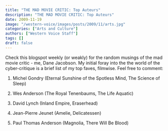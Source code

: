 ```yaml
---
title: "THE MAD MOVIE CRITIC: Top Auteurs"
description: "THE MAD MOVIE CRITIC: Top Auteurs"
date: 2009-11-19
image: "/western-voice/images/posts/2009/11/arts.jpg"
categories: ["Arts and Culture"]
authors: ["Western Voice Staff"]
tags: []
draft: false
---
```

Check this blogspot weekly (or weakly) for the random musings of the mad movie critic - me, Dane Jacobson. My initial foray into the the world of the cyber-critique is a brief list of my top faves, filmwise. Feel free to comment:

1. Michel Gondry (Eternal Sunshine of the Spotless Mind, The Science of Sleep)

2. Wes Anderson (The Royal Tenenbaums, The Life Aquatic)

3. David Lynch (Inland Empire, Eraserhead)

4. Jean-Pierre Jeunet (Amelie, Delicatessen)

5. Paul Thomas Anderson (Magnolia, There Will Be Blood)